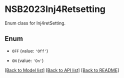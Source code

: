 # NSB2023Inj4Retsetting

Enum class for Inj4retSetting.

## Enum

* `OFF` (value: `'Off'`)

* `ON` (value: `'On'`)

[[Back to Model list]](../README.md#documentation-for-models) [[Back to API list]](../README.md#documentation-for-api-endpoints) [[Back to README]](../README.md)


